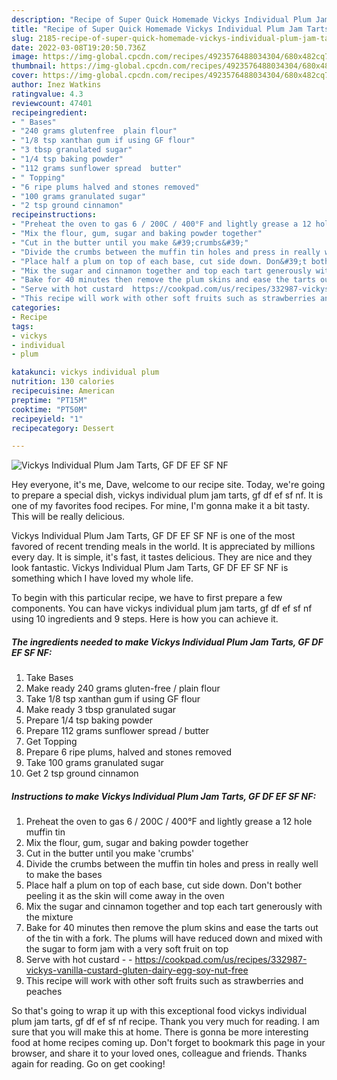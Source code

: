 ```yaml
---
description: "Recipe of Super Quick Homemade Vickys Individual Plum Jam Tarts, GF DF EF SF NF"
title: "Recipe of Super Quick Homemade Vickys Individual Plum Jam Tarts, GF DF EF SF NF"
slug: 2185-recipe-of-super-quick-homemade-vickys-individual-plum-jam-tarts-gf-df-ef-sf-nf
date: 2022-03-08T19:20:50.736Z
image: https://img-global.cpcdn.com/recipes/4923576488034304/680x482cq70/vickys-individual-plum-jam-tarts-gf-df-ef-sf-nf-recipe-main-photo.jpg
thumbnail: https://img-global.cpcdn.com/recipes/4923576488034304/680x482cq70/vickys-individual-plum-jam-tarts-gf-df-ef-sf-nf-recipe-main-photo.jpg
cover: https://img-global.cpcdn.com/recipes/4923576488034304/680x482cq70/vickys-individual-plum-jam-tarts-gf-df-ef-sf-nf-recipe-main-photo.jpg
author: Inez Watkins
ratingvalue: 4.3
reviewcount: 47401
recipeingredient:
- " Bases"
- "240 grams glutenfree  plain flour"
- "1/8 tsp xanthan gum if using GF flour"
- "3 tbsp granulated sugar"
- "1/4 tsp baking powder"
- "112 grams sunflower spread  butter"
- " Topping"
- "6 ripe plums halved and stones removed"
- "100 grams granulated sugar"
- "2 tsp ground cinnamon"
recipeinstructions:
- "Preheat the oven to gas 6 / 200C / 400°F and lightly grease a 12 hole muffin tin"
- "Mix the flour, gum, sugar and baking powder together"
- "Cut in the butter until you make &#39;crumbs&#39;"
- "Divide the crumbs between the muffin tin holes and press in really well to make the bases"
- "Place half a plum on top of each base, cut side down. Don&#39;t bother peeling it as the skin will come away in the oven"
- "Mix the sugar and cinnamon together and top each tart generously with the mixture"
- "Bake for 40 minutes then remove the plum skins and ease the tarts out of the tin with a fork. The plums will have reduced down and mixed with the sugar to form jam with a very soft fruit on top"
- "Serve with hot custard  https://cookpad.com/us/recipes/332987-vickys-vanilla-custard-gluten-dairy-egg-soy-nut-free"
- "This recipe will work with other soft fruits such as strawberries and peaches"
categories:
- Recipe
tags:
- vickys
- individual
- plum

katakunci: vickys individual plum 
nutrition: 130 calories
recipecuisine: American
preptime: "PT15M"
cooktime: "PT50M"
recipeyield: "1"
recipecategory: Dessert

---
```



![Vickys Individual Plum Jam Tarts, GF DF EF SF NF](https://img-global.cpcdn.com/recipes/4923576488034304/680x482cq70/vickys-individual-plum-jam-tarts-gf-df-ef-sf-nf-recipe-main-photo.jpg)

Hey everyone, it's me, Dave, welcome to our recipe site. Today, we're going to prepare a special dish, vickys individual plum jam tarts, gf df ef sf nf. It is one of my favorites food recipes. For mine, I'm gonna make it a bit tasty. This will be really delicious.



Vickys Individual Plum Jam Tarts, GF DF EF SF NF is one of the most favored of recent trending meals in the world. It is appreciated by millions every day. It is simple, it's fast, it tastes delicious. They are nice and they look fantastic. Vickys Individual Plum Jam Tarts, GF DF EF SF NF is something which I have loved my whole life.


To begin with this particular recipe, we have to first prepare a few components. You can have vickys individual plum jam tarts, gf df ef sf nf using 10 ingredients and 9 steps. Here is how you can achieve it.

<!--inarticleads1-->

##### The ingredients needed to make Vickys Individual Plum Jam Tarts, GF DF EF SF NF:

1. Take  Bases
1. Make ready 240 grams gluten-free / plain flour
1. Take 1/8 tsp xanthan gum if using GF flour
1. Make ready 3 tbsp granulated sugar
1. Prepare 1/4 tsp baking powder
1. Prepare 112 grams sunflower spread / butter
1. Get  Topping
1. Prepare 6 ripe plums, halved and stones removed
1. Take 100 grams granulated sugar
1. Get 2 tsp ground cinnamon




<!--inarticleads2-->

##### Instructions to make Vickys Individual Plum Jam Tarts, GF DF EF SF NF:

1. Preheat the oven to gas 6 / 200C / 400°F and lightly grease a 12 hole muffin tin
1. Mix the flour, gum, sugar and baking powder together
1. Cut in the butter until you make &#39;crumbs&#39;
1. Divide the crumbs between the muffin tin holes and press in really well to make the bases
1. Place half a plum on top of each base, cut side down. Don&#39;t bother peeling it as the skin will come away in the oven
1. Mix the sugar and cinnamon together and top each tart generously with the mixture
1. Bake for 40 minutes then remove the plum skins and ease the tarts out of the tin with a fork. The plums will have reduced down and mixed with the sugar to form jam with a very soft fruit on top
1. Serve with hot custard -  - https://cookpad.com/us/recipes/332987-vickys-vanilla-custard-gluten-dairy-egg-soy-nut-free
1. This recipe will work with other soft fruits such as strawberries and peaches




So that's going to wrap it up with this exceptional food vickys individual plum jam tarts, gf df ef sf nf recipe. Thank you very much for reading. I am sure that you will make this at home. There is gonna be more interesting food at home recipes coming up. Don't forget to bookmark this page in your browser, and share it to your loved ones, colleague and friends. Thanks again for reading. Go on get cooking!
